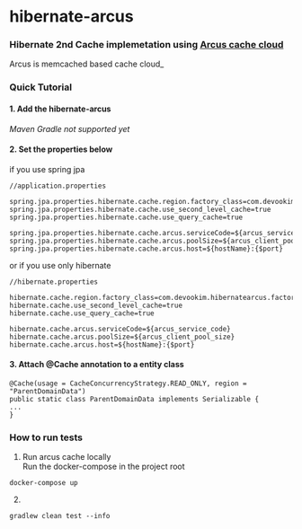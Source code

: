 # hibernate-arcus

### Hibernate 2nd Cache implemetation using [Arcus cache cloud](https://github.com/naver/arcus) <br>
Arcus is memcached based cache cloud_


### Quick Tutorial

#### 1. Add the hibernate-arcus
_Maven Gradle not supported yet_

#### 2. Set the properties below

if you use spring jpa
```
//application.properties

spring.jpa.properties.hibernate.cache.region.factory_class=com.devookim.hibernatearcus.factory.HibernateArcusRegionFactory
spring.jpa.properties.hibernate.cache.use_second_level_cache=true
spring.jpa.properties.hibernate.cache.use_query_cache=true

spring.jpa.properties.hibernate.cache.arcus.serviceCode=${arcus_service_code}
spring.jpa.properties.hibernate.cache.arcus.poolSize=${arcus_client_pool_size}
spring.jpa.properties.hibernate.cache.arcus.host=${hostName}:{$port}
```

or if you use only hibernate
```
//hibernate.properties

hibernate.cache.region.factory_class=com.devookim.hibernatearcus.factory.HibernateArcusRegionFactory
hibernate.cache.use_second_level_cache=true
hibernate.cache.use_query_cache=true

hibernate.cache.arcus.serviceCode=${arcus_service_code}
hibernate.cache.arcus.poolSize=${arcus_client_pool_size}
hibernate.cache.arcus.host=${hostName}:{$port}
```

#### 3. Attach @Cache annotation to a entity class <br>
```
@Cache(usage = CacheConcurrencyStrategy.READ_ONLY, region = "ParentDomainData")
public static class ParentDomainData implements Serializable {
...
}           
```

### How to run tests
1. Run arcus cache locally <br>
Run the docker-compose in the project root
```
docker-compose up
```
 2.
```
gradlew clean test --info
```
